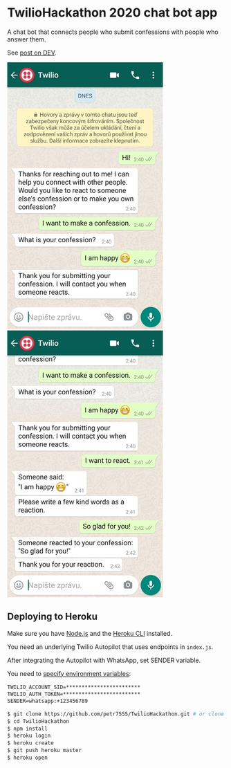 # TwilioHackathon 2020 chat bot app

A chat bot that connects people who submit confessions with people who answer them.

See [post on DEV](https://dev.to/petr7555/twiliohackathon-autopilot-node-js-postgresql-3p09).

![making a confession](img/img_submit.jpg)![reacting to confession](img/img_react.jpg)

## Deploying to Heroku

Make sure you have [Node.js](http://nodejs.org/) and the [Heroku CLI](https://cli.heroku.com/) installed.

You need an underlying Twilio Autopilot that uses endpoints in `index.js`.

After integrating the Autopilot with WhatsApp, set SENDER variable.

You need to [specify environment variables](https://devcenter.heroku.com/articles/config-vars):

```
TWILIO_ACCOUNT_SID=************************
TWILIO_AUTH_TOKEN=*************************
SENDER=whatsapp:+123456789
```

```sh
$ git clone https://github.com/petr7555/TwilioHackathon.git # or clone your own fork
$ cd TwilioHackathon
$ npm install
$ heroku login
$ heroku create
$ git push heroku master
$ heroku open
```